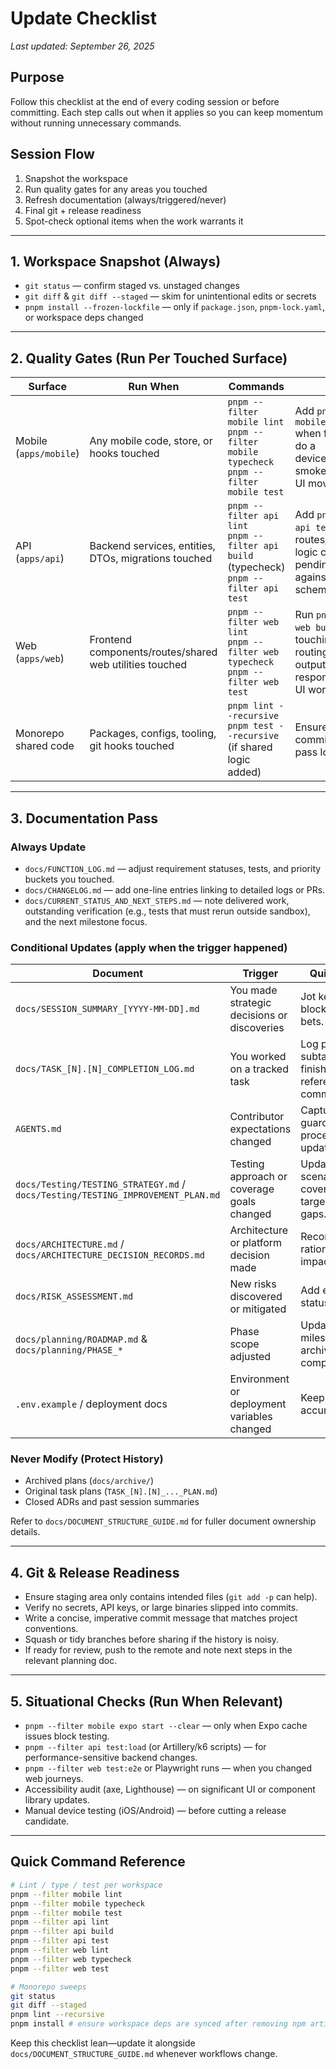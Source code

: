 # Update Checklist

_Last updated: September 26, 2025_

## Purpose

Follow this checklist at the end of every coding session or before committing. Each step calls out when it applies so you can keep momentum without running unnecessary commands.

## Session Flow

1. Snapshot the workspace
2. Run quality gates for any areas you touched
3. Refresh documentation (always/triggered/never)
4. Final git + release readiness
5. Spot-check optional items when the work warrants it

---

## 1. Workspace Snapshot (Always)

- `git status` — confirm staged vs. unstaged changes
- `git diff` & `git diff --staged` — skim for unintentional edits or secrets
- `pnpm install --frozen-lockfile` — only if `package.json`, `pnpm-lock.yaml`, or workspace deps changed

---

## 2. Quality Gates (Run Per Touched Surface)

| Surface                | Run When                                                | Commands                                                                                       | Notes                                                                                                                               |
| ---------------------- | ------------------------------------------------------- | ---------------------------------------------------------------------------------------------- | ----------------------------------------------------------------------------------------------------------------------------------- |
| Mobile (`apps/mobile`) | Any mobile code, store, or hooks touched                | `pnpm --filter mobile lint`<br>`pnpm --filter mobile typecheck`<br>`pnpm --filter mobile test` | Add `pnpm --filter mobile test:e2e` when flows change; do a device/simulator smoke test for major UI moves.                         |
| API (`apps/api`)       | Backend services, entities, DTOs, migrations touched    | `pnpm --filter api lint`<br>`pnpm --filter api build` (typecheck)<br>`pnpm --filter api test`  | Add `pnpm --filter api test:e2e` when routes/auth/database logic changes. Run pending migrations against test DB if schema updated. |
| Web (`apps/web`)       | Frontend components/routes/shared web utilities touched | `pnpm --filter web lint`<br>`pnpm --filter web typecheck`<br>`pnpm --filter web test`          | Run `pnpm --filter web build` when touching routing/config/build output. Spot-check responsive states for UI work.                  |
| Monorepo shared code   | Packages, configs, tooling, git hooks touched           | `pnpm lint --recursive`<br>`pnpm test --recursive` (if shared logic added)                     | Ensure Husky/pre-commit scripts still pass locally.                                                                                 |

---

## 3. Documentation Pass

### Always Update

- `docs/FUNCTION_LOG.md` — adjust requirement statuses, tests, and priority buckets you touched.
- `docs/CHANGELOG.md` — add one-line entries linking to detailed logs or PRs.
- `docs/CURRENT_STATUS_AND_NEXT_STEPS.md` — note delivered work, outstanding verification (e.g., tests that must rerun outside sandbox), and the next milestone focus.

### Conditional Updates (apply when the trigger happened)

| Document                                                                        | Trigger                                     | Quick Action                                            |
| ------------------------------------------------------------------------------- | ------------------------------------------- | ------------------------------------------------------- |
| `docs/SESSION_SUMMARY_[YYYY-MM-DD].md`                                          | You made strategic decisions or discoveries | Jot key insights, blockers, or next bets.               |
| `docs/TASK_[N].[N]_COMPLETION_LOG.md`                                           | You worked on a tracked task                | Log progress, subtasks finished, references to commits. |
| `AGENTS.md`                                                                     | Contributor expectations changed            | Capture new guardrails or process updates.              |
| `docs/Testing/TESTING_STRATEGY.md` / `docs/Testing/TESTING_IMPROVEMENT_PLAN.md` | Testing approach or coverage goals changed  | Update scenarios, coverage targets, or new gaps.        |
| `docs/ARCHITECTURE.md` / `docs/ARCHITECTURE_DECISION_RECORDS.md`                | Architecture or platform decision made      | Record decision, rationale, and impact.                 |
| `docs/RISK_ASSESSMENT.md`                                                       | New risks discovered or mitigated           | Add entry with status/mitigation.                       |
| `docs/planning/ROADMAP.md` & `docs/planning/PHASE_*`                            | Phase scope adjusted                        | Update milestones or archive completed plans.           |
| `.env.example` / deployment docs                                                | Environment or deployment variables changed | Keep onboarding accurate.                               |

### Never Modify (Protect History)

- Archived plans (`docs/archive/`)
- Original task plans (`TASK_[N].[N]_..._PLAN.md`)
- Closed ADRs and past session summaries

Refer to `docs/DOCUMENT_STRUCTURE_GUIDE.md` for fuller document ownership details.

---

## 4. Git & Release Readiness

- Ensure staging area only contains intended files (`git add -p` can help).
- Verify no secrets, API keys, or large binaries slipped into commits.
- Write a concise, imperative commit message that matches project conventions.
- Squash or tidy branches before sharing if the history is noisy.
- If ready for review, push to the remote and note next steps in the relevant planning doc.

---

## 5. Situational Checks (Run When Relevant)

- `pnpm --filter mobile expo start --clear` — only when Expo cache issues block testing.
- `pnpm --filter api test:load` (or Artillery/k6 scripts) — for performance-sensitive backend changes.
- `pnpm --filter web test:e2e` or Playwright runs — when you changed web journeys.
- Accessibility audit (axe, Lighthouse) — on significant UI or component library updates.
- Manual device testing (iOS/Android) — before cutting a release candidate.

---

## Quick Command Reference

```bash
# Lint / type / test per workspace
pnpm --filter mobile lint
pnpm --filter mobile typecheck
pnpm --filter mobile test
pnpm --filter api lint
pnpm --filter api build
pnpm --filter api test
pnpm --filter web lint
pnpm --filter web typecheck
pnpm --filter web test

# Monorepo sweeps
git status
git diff --staged
pnpm lint --recursive
pnpm install # ensure workspace deps are synced after removing npm artifacts
```

Keep this checklist lean—update it alongside `docs/DOCUMENT_STRUCTURE_GUIDE.md` whenever workflows change.
